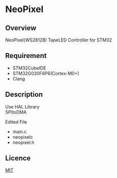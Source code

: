 # NeoPixel

## Overview
NeoPixel(WS2812B) TapeLED Controller for STM32

## Requirement
* STM32CubeIDE
* STM32G030F6P6(Cortex-M0+)
* Clang

## Description
Use HAL Library  
SPItoDMA

Edited File
* main.c
* neopixelc
* neopixel.h

## Licence
[MIT](https://github.com/wataoxp/Radio/blob/main/LICENSE)
